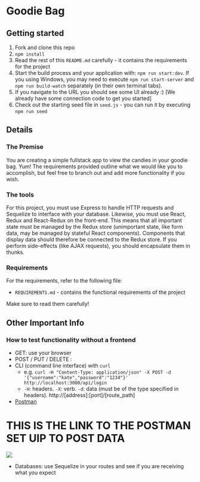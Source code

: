 # Goodie Bag

## Getting started

1. Fork and clone this repo
2. `npm install`
3. Read the rest of this `README.md` carefully - it contains the requirements for the project
4. Start the build process and your application with: `npm run start:dev`. If you using Windows, you may need to execute `npm run start-server` and `npm run build-watch` separately (in their own terminal tabs).
5. If you navigate to the URL you should see some UI already :) [We already have some connection code to get you started]
6. Check out the starting seed file in `seed.js` - you can run it by executing `npm run seed`

## Details

### The Premise

You are creating a simple fullstack app to view the candies in your goodie bag. Yum! The requirements provided outline what we would like you to accomplish, but feel free to branch out and add more functionality if you wish.

### The tools

For this project, you must use Express to handle HTTP requests and Sequelize to interface with your database. Likewise, you must use React, Redux and React-Redux on the front-end. This means that all important state must be managed by the Redux store (unimportant state, like form data, may be managed by stateful React components). Components that display data should therefore be connected to the Redux store. If you perform side-effects (like AJAX requests), you should encapsulate them in thunks.

### Requirements

For the requirements, refer to the following file:

- `REQUIREMENTS.md` - contains the functional requirements of the project

Make sure to read them carefully!

## Other Important Info

### How to test functionality without a frontend

- GET: use your browser
- POST / PUT / DELETE :
- CLI (command line interface) with `curl`
  - e.g. `curl -H "Content-Type: application/json" -X POST -d '{"username":"kate","password":"1234"}' http://localhost:3000/api/login`
  - `-H`: headers. `-X`: verb. `-d`: data (must be of the type specified in headers). http://[address]:[port]/[route_path]
- [Postman](https://www.getpostman.com/)

# THIS IS THE LINK TO THE POSTMAN SET UIP TO POST DATA

![](https://www.dropbox.com/s/4fk3b90cd0i1a5y/postman_post.png?raw=true)

- Databases: use Sequelize in your routes and see if you are receiving what you expect

